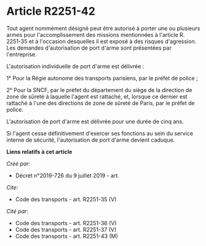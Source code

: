 # Article R2251-42

Tout agent nommément désigné peut être autorisé à porter une ou plusieurs armes pour l'accomplissement des missions
mentionnées à l'article R. 2251-35 et à l'occasion desquelles il est exposé à des risques d'agression. Les demandes
d'autorisation de port d'arme sont présentées par l'entreprise. 

L'autorisation individuelle de port d'arme est délivrée : 

1° Pour la Régie autonome des transports parisiens, par le préfet de police ; 

2° Pour la SNCF, par le préfet du département du siège de la direction de zone de sûreté à laquelle l'agent est rattaché, et,
lorsque ce dernier est rattaché à l'une des directions de zone de sûreté de Paris, par le préfet de police. 

L'autorisation de port d'arme est délivrée pour une durée de cinq ans. 

Si l'agent cesse définitivement d'exercer ses fonctions au sein du service interne de sécurité, l'autorisation de port d'arme
devient caduque.

**Liens relatifs à cet article**

_Créé par_:

  - Décret n°2019-726 du 9 juillet 2019 - art.

_Cite_:

  - Code des transports - art. R2251-35 (V)

_Cité par_:

  - Code des transports - art. R2251-36 (V)
  - Code des transports - art. R2251-37 (V)
  - Code des transports - art. R2251-43 (M)
